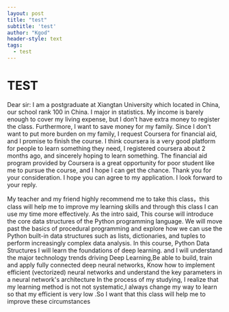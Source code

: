 ```yaml
---
layout: post
title: "test"
subtitle: 'test'
author: "Kgod"
header-style: text
tags:
  - test
---
```

# TEST

Dear sir: I am a postgraduate at Xiangtan University which located in China, our school rank 100 in China. I major in statistics. My income is barely enough to cover my living expense, but I don’t have extra money to register the class. Furthermore, I want to save money for my family. Since I don't want to put more burden on my family, I request Coursera for financial aid, and I promise to finish the course. I think coursera is a very good platform for people to learn something they need, I registered coursera about 2 months ago, and sincerely hoping to learn something. The financial aid program  provided by Coursera is a great opportunity for poor student like me to pursue the course, and I hope I can get the chance. Thank you for your consideration. I hope you can agree to my application. I look forward to your reply.  

My teacher and my friend highly recommend me to take this class，this class will help me to improve my learning skills and through this class I can use my time more effectively.
As the intro said, This course will introduce the core data structures of the Python programming language. We will move past the basics of procedural programming and explore how we can use the Python built-in data structures such as lists, dictionaries, and tuples to perform increasingly complex data analysis. In this course, Python Data Structures I will learn the foundations of deep learning. and I will understand the major technology trends driving Deep Learning,Be able to build, train and apply fully connected deep neural networks, Know how to implement efficient (vectorized) neural networks and understand the key parameters in a neural network's architecture In the process of my studying, I realize that my learning method is not not systematic,I always change my way to learn so that my efficient is very low .So I want that this class will help me to improve these circumstances
